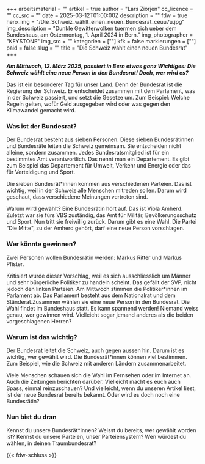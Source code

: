 +++
arbeitsmaterial = ""
artikel = true
author = "Lars Ziörjen"
cc_licence = ""
cc_src = ""
date = 2025-03-12T01:00:00Z
description = ""
fdw = true
hero_img = "/Die_Schweiz_wählt_einen_neuen_Bundesrat_ceuu7u.jpg"
img_description = "Dunkle Gewitterwolken tuermen sich ueber dem Bundeshaus, am Ostermontag, 1. April 2024 in Bern."
img_photographer = "KEYSTONE"
img_src = ""
kategorien = [""]
kfk = false
markierungen = [""]
paid = false
slug = ""
title = "Die Schweiz wählt einen neuen Bundesrat"
+++

**_Am Mittwoch, 12. März 2025, passiert in Bern etwas ganz Wichtiges: Die Schweiz wählt eine neue Person in den Bundesrat! Doch, wer wird es?_**

Das ist ein besonderer Tag für unser Land. Denn der Bundesrat ist die Regierung der Schweiz. Er entscheidet zusammen mit dem Parlament, was in der Schweiz passiert, und setzt die Gesetze um. Zum Beispiel: Welche Regeln gelten, wofür Geld ausgegeben wird oder was gegen den Klimawandel gemacht wird.

### Was ist der Bundesrat?

Der Bundesrat besteht aus sieben Personen. Diese sieben Bundesrätinnen und Bundesräte leiten die Schweiz gemeinsam. Sie entscheiden nicht alleine, sondern zusammen. Jedes Bundesratsmitglied ist für ein bestimmtes Amt verantwortlich. Das nennt man ein Departement. Es gibt zum Beispiel das Departement für Umwelt, Verkehr und Energie oder das für Verteidigung und Sport.

Die sieben Bundesrät*innen kommen aus verschiedenen Parteien. Das ist wichtig, weil in der Schweiz alle Menschen mitreden sollen. Darum wird geschaut, dass verschiedene Meinungen vertreten sind.

Warum wird gewählt?
Eine Bundesrätin hört auf. Das ist Viola Amherd. Zuletzt war sie fürs VBS zuständig, das Amt für Militär, Bevölkerungsschutz und Sport. Nun tritt sie freiwillig zurück. Darum gibt es eine Wahl. Die Partei “Die Mitte", zu der Amherd gehört, darf eine neue Person vorschlagen. 

### Wer könnte gewinnen?

Zwei Personen wollen Bundesrätin werden: Markus Ritter und Markus Pfister.

Kritisiert wurde dieser Vorschlag, weil es sich ausschliesslich um Männer und sehr bürgerliche Politiker zu handeln scheint. Das gefällt der SVP, nicht jedoch den linken Parteien.
Am Mittwoch stimmen die Politiker*innen im Parlament ab. Das Parlament besteht aus dem Nationalrat und dem Ständerat.Zusammen wählen sie eine neue Person in den Bundesrat. Die Wahl findet im Bundeshaus statt. Es kann spannend werden! Niemand weiss genau, wer gewinnen wird. Vielleicht sogar jemand anderes als die beiden vorgeschlagenen Herren?

### Warum ist das wichtig?

Der Bundesrat leitet die Schweiz, auch gegen aussen hin. Darum ist es wichtig, wer gewählt wird. Die Bundesrät*innen können viel bestimmen. Zum Beispiel, wie die Schweiz mit anderen Ländern zusammenarbeitet.

Viele Menschen schauen sich die Wahl im Fernsehen oder im Internet an. Auch die Zeitungen berichten darüber. Vielleicht macht es euch auch Spass, einmal reinzuschauen? Und vielleicht, wenn du unseren Artikel liest, ist der neue Bundesrat bereits bekannt. Oder wird es doch noch eine Bundesrätin?

### Nun bist du dran

Kennst du unsere Bundesrät*innen? Weisst du bereits, wer gewählt worden ist? Kennst du unsere Parteien, unser Parteiensystem? Wen würdest du wählen, in deinen Traumbundesrat?

{{< fdw-schluss >}}
